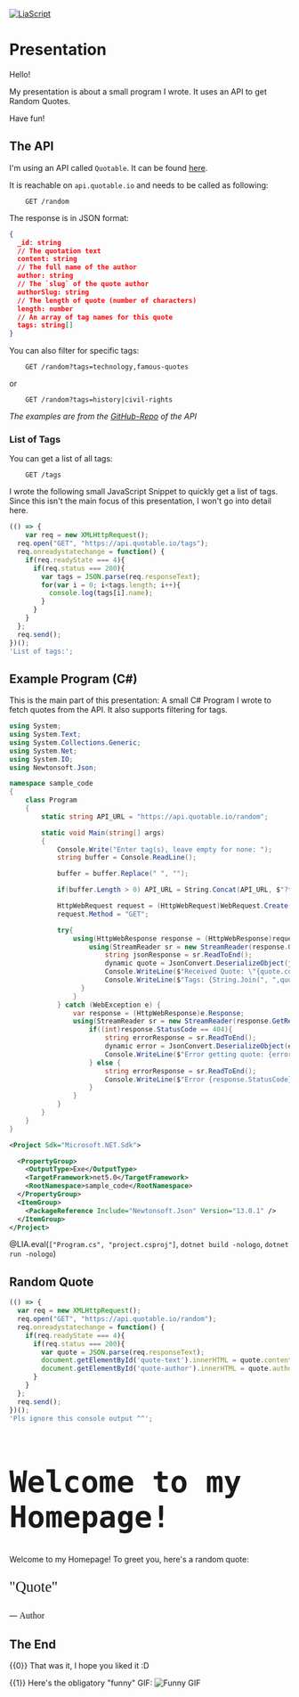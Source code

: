 <!--
author:   `BerndSchmecka`

email:    business@dunkelmann.eu

version:  0.0.1

language: en

narrator: US English Female

import: https://github.com/liascript/CodeRunner

comment:  My presentation about a particular
          code snippet.
-->

[![LiaScript](https://raw.githubusercontent.com/LiaScript/LiaScript/master/badges/course.svg)](https://liascript.github.io/course/?https://raw.githubusercontent.com/BerndSchmecka/lia-presentation/main/presentation.md)

# Presentation

Hello!

My presentation is about a small program I wrote.
It uses an API to get Random Quotes.

Have fun!

## The API

I'm using an API called `Quotable`. It can be found [here](https://github.com/lukePeavey/quotable).

It is reachable on `api.quotable.io` and needs to be called as following:

```HTTP Get random Quote
    GET /random
```

The response is in JSON format:

```JSON The Response (JSON)
{
  _id: string
  // The quotation text
  content: string
  // The full name of the author
  author: string
  // The `slug` of the quote author
  authorSlug: string
  // The length of quote (number of characters)
  length: number
  // An array of tag names for this quote
  tags: string[]
}
```

You can also filter for specific tags:

```HTTP
    GET /random?tags=technology,famous-quotes
```

or

```HTTP
    GET /random?tags=history|civil-rights
```

*The examples are from the [GitHub-Repo](https://github.com/lukePeavey/quotable) of the API*

### List of Tags
You can get a list of all tags:

```HTTP Get a List of tags
    GET /tags
```

I wrote the following small JavaScript Snippet to quickly get a list of tags. Since this isn't the main focus of this presentation, I won't go into detail here.

```javascript Small JavaScript Snippet
(() => { 
	var req = new XMLHttpRequest();
  req.open("GET", "https://api.quotable.io/tags");
  req.onreadystatechange = function() {
  	if(req.readyState === 4){
      if(req.status === 200){
        var tags = JSON.parse(req.responseText);
        for(var i = 0; i<tags.length; i++){
          console.log(tags[i].name);
        }
      }
    }
  };
  req.send();
})();
'List of tags:';
```
<script>@input</script>

## Example Program (C#)

This is the main part of this presentation: A small C# Program I wrote to fetch quotes from the API. It also supports filtering for tags.

```csharp Program.cs
using System;
using System.Text;
using System.Collections.Generic;
using System.Net;
using System.IO;
using Newtonsoft.Json;

namespace sample_code
{
    class Program
    {
        static string API_URL = "https://api.quotable.io/random";

        static void Main(string[] args)
        {
            Console.Write("Enter tag(s), leave empty for none: ");
            string buffer = Console.ReadLine();

            buffer = buffer.Replace(" ", "");

            if(buffer.Length > 0) API_URL = String.Concat(API_URL, $"?tags={buffer}");

            HttpWebRequest request = (HttpWebRequest)WebRequest.Create(API_URL);
            request.Method = "GET";

            try{
                using(HttpWebResponse response = (HttpWebResponse)request.GetResponse()){
                    using(StreamReader sr = new StreamReader(response.GetResponseStream())){
                        string jsonResponse = sr.ReadToEnd();
                        dynamic quote = JsonConvert.DeserializeObject(jsonResponse);
                        Console.WriteLine($"Received Quote: \"{quote.content}\" - {quote.author}");
                        Console.WriteLine($"Tags: {String.Join(", ",quote.tags)}");
                  }
                }
            } catch (WebException e) {
                var response = (HttpWebResponse)e.Response;
                using(StreamReader sr = new StreamReader(response.GetResponseStream())){
                    if((int)response.StatusCode == 404){
                        string errorResponse = sr.ReadToEnd();
                        dynamic error = JsonConvert.DeserializeObject(errorResponse);
                        Console.WriteLine($"Error getting quote: {error.statusMessage}");
                    } else {
                        string errorResponse = sr.ReadToEnd();
                        Console.WriteLine($"Error {response.StatusCode} returned: {errorResponse}");
                    }
                }
            }
        }
    }
}
```
```xml project.csproj
<Project Sdk="Microsoft.NET.Sdk">

  <PropertyGroup>
    <OutputType>Exe</OutputType>
    <TargetFramework>net5.0</TargetFramework>
    <RootNamespace>sample_code</RootNamespace>
  </PropertyGroup>
  <ItemGroup>
    <PackageReference Include="Newtonsoft.Json" Version="13.0.1" />
  </ItemGroup>
</Project>
```
@LIA.eval(`["Program.cs", "project.csproj"]`, `dotnet build -nologo`, `dotnet run -nologo`)

## Random Quote

```javascript JS Snippet embedded in Homepage
(() => {
  var req = new XMLHttpRequest();
  req.open("GET", "https://api.quotable.io/random");
  req.onreadystatechange = function() {
  	if(req.readyState === 4){
      if(req.status === 200){
        var quote = JSON.parse(req.responseText);
        document.getElementById('quote-text').innerHTML = quote.content;
        document.getElementById('quote-author').innerHTML = quote.author;
      }
    }
  };
  req.send();
})();
'Pls ignore this console output ^^';
```
<script>
@input
</script>

<link rel="stylesheet" href="https://fonts.googleapis.com/css?family=Lobster">
<h1 style="font-family: monospace; font-size: 40pt;">Welcome to my Homepage!</h1>
<p>Welcome to my Homepage! To greet you, here's a random quote:</p><p style="font-family: Lobster; font-size: 20pt;">"<span id="quote-text">Quote</span>"</p>
<p>— <span id="quote-author" style="font-family: Lobster; font-size: 12pt;">Author</span></p>

## The End
{{0}} That was it, I hope you liked it :D

{{1}} Here's the obligatory "funny" GIF:
![Funny GIF](https://media.giphy.com/media/KPTCBr8piZ51m/giphy.gif)
